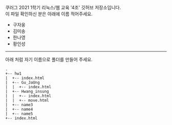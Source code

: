 쿠러그 2021 1학기 리눅스/웹 교육 '4조' 깃허브 저장소입니다.  
이 파일 확인하신 분은 아래에 이름 적어주세요.

- 구자웅
- 김미송
- 한나영
- 황인성

<hr/>
아래 처럼 자기 이름으로 폴더를 만들어 주세요.  
  
```
.  
+-- hw1  
|  +-- index.html  
|  +-- Gu_JaUng  
|  |  +-- index.html  
|  +-- Hwang_insung
|  |  +-- index.html
|  |  +-- move.html
|  +-- name3  
|  +-- name4  
|  +-- name5  
+-- index.html  

```
